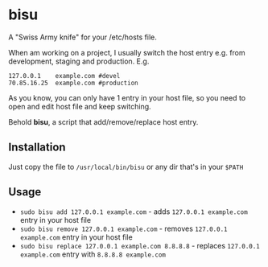 # bisu


A "Swiss Army knife" for your /etc/hosts file.

When am working on a project, I usually switch the host entry e.g. from development, staging and production. E.g.

    127.0.0.1    example.com #devel
    70.85.16.25  example.com #production

As you know, you can only have 1 entry in your host file, so you need to open and edit host file and keep switching. 

Behold **bisu**, a script that add/remove/replace host entry.

## Installation

Just copy the file to `/usr/local/bin/bisu` or any dir that's in your `$PATH`

## Usage

  - `sudo bisu add 127.0.0.1 example.com` - adds `127.0.0.1 example.com` entry in your host file
  - `sudo bisu remove 127.0.0.1 example.com` - removes `127.0.0.1 example.com` entry in your host file
  - `sudo bisu replace 127.0.0.1 example.com 8.8.8.8` - replaces `127.0.0.1 example.com` entry with `8.8.8.8 example.com`
